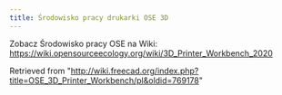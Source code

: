 ```yaml
---
title: Środowisko pracy drukarki OSE 3D
---
```

Zobacz Środowisko pracy OSE na Wiki:
<https://wiki.opensourceecology.org/wiki/3D_Printer_Workbench_2020>

Retrieved from "<http://wiki.freecad.org/index.php?title=OSE_3D_Printer_Workbench/pl&oldid=769178>"